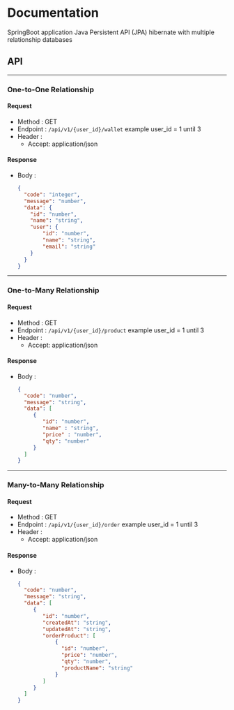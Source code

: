 # Documentation

SpringBoot application Java Persistent API (JPA) hibernate with multiple relationship databases


## API

---

### One-to-One Relationship

#### Request
- Method : GET
- Endpoint : ``/api/v1/{user_id}/wallet`` example user_id = 1 until 3
- Header :
  - Accept: application/json

#### Response
- Body :
    ```json
    {
      "code": "integer",
      "message": "number",
      "data": {
        "id": "number",
        "name": "string",
        "user": {
            "id": "number",
            "name": "string",
            "email": "string"
        }
      }
    }
    ```
  
---

### One-to-Many Relationship

#### Request
- Method : GET
- Endpoint : ``/api/v1/{user_id}/product`` example user_id = 1 until 3
- Header :
    - Accept: application/json

#### Response
- Body :
    ```json
    {
      "code": "number",
      "message": "string",
      "data": [
         {
            "id": "number",
            "name" : "string",
            "price" : "number",
            "qty": "number"
         }
      ]
    }
    ```

---

### Many-to-Many Relationship

#### Request
- Method : GET
- Endpoint : ``/api/v1/{user_id}/order`` example user_id = 1 until 3
- Header :
    - Accept: application/json

#### Response
- Body :
    ```json
    {
      "code": "number",
      "message": "string",
      "data": [
         {
            "id": "number",
            "createdAt": "string",
            "updatedAt": "string",
            "orderProduct": [
                {
                  "id": "number",
                  "price": "number",
                  "qty": "number",
                  "productName": "string"
                }
            ] 
         }
      ]
    }
    ```